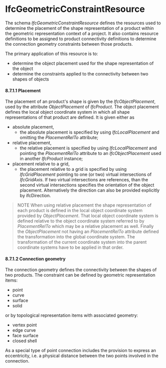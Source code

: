 IfcGeometricConstraintResource
==============================

The schema _IfcGeometricConstraintResource_ defines the resources used to determine the placement of the shape representation of a product within the geometric representation context of a project. It also contains resource definitions to be assigned to product connectivity definitions to determine the connection geometry constraints between those products.

The primary application of this resource is to:

* determine the object placement used for the shape representation of the object
* determine the constraints applied to the connectivity between two shapes of objects

#### 8.7.1.1 Placement
The placement of an product's shape is given by the _IfcObjectPlacement_, used by the attribute _ObjectPlacement_ of _IfcProduct_. The object placement defines the local object coordinate system in which all shape representations of that product are defined. It is given either as

* absolute placement,
    * the absolute placement is specified by using _IfcLocalPlacement_ and omitting the _PlacementRelTo_ attribute;
* relative placement,
    * the relative placement is specified by using _IfcLocalPlacement_ and pointing the _PlacementRelTo_ attribute to an _IfcObjectPlacement_ used in another _IfcProduct_ instance;
* placement relative to a grid,
    * the placement relative to a grid is specified by using _IfcGridPlacement_ pointing to one (or two) virtual intersections of _IfcGridAxis_. If two virtual intersections are references, than the second virtual intersections specifies the orientation of the object placement. Alternatively the direction can also be provided explicitly by ifcDirection.

> NOTE  When using relative placement the shape representation of each product is defined in the local object coordinate system provided by _ObjectPlacement_. That local object coordinate system is defined relative to the object coordinate system referred to by _PlacementRelTo_ which may be a relative placement as well. Finally the _ObjectPlacement_ not having an _PlacementRelTo_ attribute defined the transformation into the global coordinate system. The transformation of the current coordinate system into the parent coordinate systems have to be applied in that order.

#### 8.7.1.2 Connection geometry
The connection geometry defines the connectivity between the shapes of two products. The constraint can be defined by geometric representation items:

* point
* curve
* surface
* solid

or by topological representation items with associated geometry:

* vertex point
* edge curve
* face surface
* closed shell

As a special type of point connection includes the provision to express an eccentricity, i.e. a physical distance between the two points involved in the connection.
